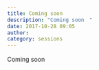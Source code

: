 ```yaml
---
title: Coming soon　
description: "Coming soon　"
date: 2017-10-28 09:05
author: 
category: sessions
---
```

Coming soon　